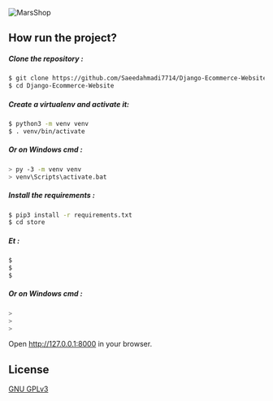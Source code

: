 ![MarsShop](https://user-images.githubusercontent.com/71176889/136710419-08e4ded8-f0e7-4023-8af6-e8a81e9ce206.gif)





## How run the project?
##### Clone the repository :
```bash
$ git clone https://github.com/Saeedahmadi7714/Django-Ecommerce-Website.git
$ cd Django-Ecommerce-Website
```
##### Create a virtualenv and activate it:
 ```bash
$ python3 -m venv venv
$ . venv/bin/activate
```
##### Or on Windows cmd : 
 ```bash
> py -3 -m venv venv
> venv\Scripts\activate.bat
```
##### Install the requirements :
```bash
$ pip3 install -r requirements.txt
$ cd store
```
#####  Et :
```bash
$ 
$ 
$ 
```
##### Or on Windows cmd : 
```bash
> 
> 
> 
```
Open http://127.0.0.1:8000 in your browser. 
## License
[GNU GPLv3](https://https://choosealicense.com/licenses/gpl-3.0/)






